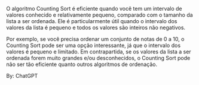 O algoritmo Counting Sort é eficiente quando você tem um intervalo de valores conhecido e relativamente pequeno, comparado com o tamanho da lista a ser ordenada. Ele é particularmente útil quando o intervalo dos valores da lista é pequeno e todos os valores são inteiros não negativos.

Por exemplo, se você precisa ordenar um conjunto de notas de 0 a 10, o Counting Sort pode ser uma opção interessante, já que o intervalo dos valores é pequeno e limitado. Em contrapartida, se os valores da lista a ser ordenada forem muito grandes e/ou desconhecidos, o Counting Sort pode não ser tão eficiente quanto outros algoritmos de ordenação.

By: ChatGPT
